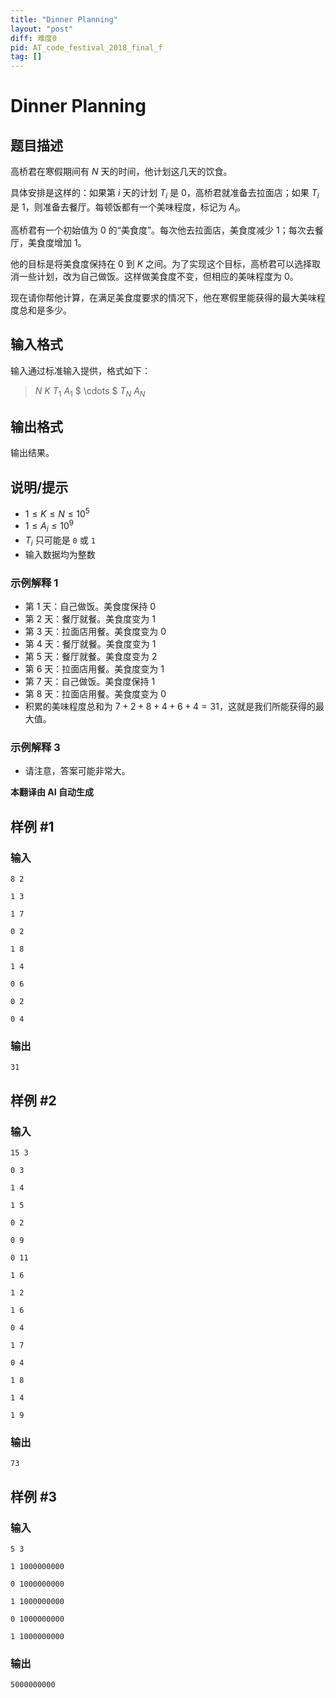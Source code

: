 ```yaml
---
title: "Dinner Planning"
layout: "post"
diff: 难度0
pid: AT_code_festival_2018_final_f
tag: []
---
```


# Dinner Planning

## 题目描述

高桥君在寒假期间有 $N$ 天的时间，他计划这几天的饮食。

具体安排是这样的：如果第 $i$ 天的计划 $T_i$ 是 $0$，高桥君就准备去拉面店；如果 $T_i$ 是 $1$，则准备去餐厅。每顿饭都有一个美味程度，标记为 $A_i$。

高桥君有一个初始值为 $0$ 的“美食度”。每次他去拉面店，美食度减少 $1$；每次去餐厅，美食度增加 $1$。

他的目标是将美食度保持在 $0$ 到 $K$ 之间。为了实现这个目标，高桥君可以选择取消一些计划，改为自己做饭。这样做美食度不变，但相应的美味程度为 $0$。

现在请你帮他计算，在满足美食度要求的情况下，他在寒假里能获得的最大美味程度总和是多少。

## 输入格式

输入通过标准输入提供，格式如下：

> $N$ $K$ $T_1$ $A_1$ $ \cdots $ $T_N$ $A_N$

## 输出格式

输出结果。

## 说明/提示

- $1 \leq K \leq N \leq 10^5$
- $1 \leq A_i \leq 10^9$
- $T_i$ 只可能是 `0` 或 `1`
- 输入数据均为整数

### 示例解释 1
- 第 1 天：自己做饭。美食度保持 $0$
- 第 2 天：餐厅就餐。美食度变为 $1$
- 第 3 天：拉面店用餐。美食度变为 $0$
- 第 4 天：餐厅就餐。美食度变为 $1$
- 第 5 天：餐厅就餐。美食度变为 $2$
- 第 6 天：拉面店用餐。美食度变为 $1$
- 第 7 天：自己做饭。美食度保持 $1$
- 第 8 天：拉面店用餐。美食度变为 $0$
- 积累的美味程度总和为 $7 + 2 + 8 + 4 + 6 + 4 = 31$，这就是我们所能获得的最大值。

### 示例解释 3
- 请注意，答案可能非常大。

 **本翻译由 AI 自动生成**

## 样例 #1

### 输入

```
8 2
1 3
1 7
0 2
1 8
1 4
0 6
0 2
0 4
```

### 输出

```
31
```

## 样例 #2

### 输入

```
15 3
0 3
1 4
1 5
0 2
0 9
0 11
1 6
1 2
1 6
0 4
1 7
0 4
1 8
1 4
1 9
```

### 输出

```
73
```

## 样例 #3

### 输入

```
5 3
1 1000000000
0 1000000000
1 1000000000
0 1000000000
1 1000000000
```

### 输出

```
5000000000
```

